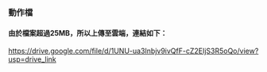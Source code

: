### 動作檔
#### 由於檔案超過25MB，所以上傳至雲端，連結如下：
https://drive.google.com/file/d/1UNU-ua3Inbjv9ivQfF-cZ2EIjS3R5oQo/view?usp=drive_link
